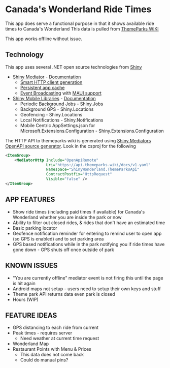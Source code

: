# Canada's Wonderland Ride Times

This app does serve a functional purpose in that it shows available ride times to Canada's Wonderland
This data is pulled from [ThemeParks WIKI](https://themeparks.wiki/)

This app works offline without issue.
  
## Technology
This app uses several .NET open source technologies from [Shiny](https://github.com/shinyorg)

* [Shiny Mediator](https://github.com/shinyorg/mediator) - [Documentation](https://shinylib.net/mediator/)
  * [Smart HTTP client generation](https://shinylib.net/mediator/extensions/http/)
  * [Persistent app cache](https://shinylib.net/mediator/middleware/caching/#persistent-cache)
  * [Event Broadcasting](https://shinylib.net/mediator/events/) with [MAUI support](https://shinylib.net/mediator/extensions/maui/)
* [Shiny Mobile Libraries](https://github.com/shinyorg/shiny) - [Documentation](https://shinylib.net)
  * Periodic Background Jobs - Shiny.Jobs
  * Background GPS - Shiny.Locations
  * Geofencing - Shiny.Locations
  * Local Notifications - Shiny.Notifications
  * Mobile Centric AppSettings.json for Microsoft.Extensions.Configuration - Shiny.Extensions.Configuration

The HTTP API to themeparks wiki is generated using [Shiny Mediators OpenAPI source generator](https://shinylib.net/client/mediator/extensions/http/).  Look in the csproj for the following

```xml
<ItemGroup>
    <MediatorHttp Include="OpenApiRemote"
                  Uri="https://api.themeparks.wiki/docs/v1.yaml"
                  Namespace="ShinyWonderland.ThemeParksApi"
                  ContractPostfix="HttpRequest"
                  Visible="false" />
</ItemGroup>
```

## APP FEATURES
* Show ride times (including paid times if available) for Canada's Wonderland whether you are inside the park or now
* Ability to filter out closed rides, & rides that don't have an estimated time
* Basic parking locator
* Geofence notification reminder for entering to remind user to open app (so GPS is enabled) and to set parking area
* GPS based notifications while in the park notifying you if ride times have gone down - GPS shuts off once outside of park

## KNOWN ISSUES
* "You are currently offline" mediator event is not firing this until the page is hit again
* Android maps not setup - users need to setup their own keys and stuff
* Theme park API returns data even park is closed
* Hours (WIP)

## FEATURE IDEAS
* GPS distancing to each ride from current
* Peak times - requires server
    * Need weather at current time request
* Wonderland Map
* Restaurant Points with Menu & Prices
  * This data does not come back
  * Could do manual pins?